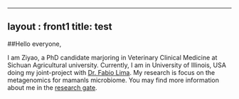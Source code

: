 -----
layout : front1
title: test
-----

##Hello everyone,


I am Ziyao, a PhD candidate marjoring in Veterinary Clinical Medicine at Sichuan Agricultural university. Currently, I am in University of Illinois, USA doing my joint-project with [Dr. Fabio Lima](http://illinois.edu/ds/search?search_type=userid&search=flima&skinId=10776). My research is focus on the metagenomics for mamanls microbiome. You may find more information about me in the [research gate](https://www.researchgate.net/profile/Ziyao_Zhou3).